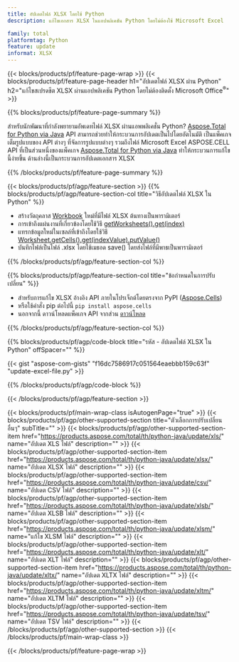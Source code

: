 ```yaml
---
title: อัปเดตไฟล์ XLSX โดยใช้ Python
description: แก้ไขเอกสาร XLSX ในแอปพลิเคชัน Python โดยไม่ต้องใช้ Microsoft Excel 

family: total
platformtag: Python
feature: update
informat: XLSX
---
```

{{< blocks/products/pf/feature-page-wrap >}}
{{< blocks/products/pf/feature-page-header h1="อัปเดตไฟล์ XLSX ผ่าน Python" h2="แก้ไขสเปรดชีต XLSX ผ่านแอปพลิเคชัน Python โดยไม่ต้องติดตั้ง Microsoft Office<sup>&reg;</sup>" >}}

{{% blocks/products/pf/feature-page-summary %}}

สำหรับนักพัฒนาที่กำลังพยายามอัพเดทไฟล์ XLSX ผ่านแอพพลิเคชั่น Python? [Aspose.Total for Python via Java](https://products.aspose.com/total/python-java/) API สามารถช่วยทำให้กระบวนการอัปเดตเป็นไปโดยอัตโนมัติ เป็นแพ็คเกจเต็มรูปแบบของ API ต่างๆ ที่จัดการรูปแบบต่างๆ รวมถึงไฟล์ Microsoft Excel ASPOSE.CELL API ที่เป็นส่วนหนึ่งของแพ็คเกจ [Aspose.Total for Python via Java](https://products.aspose.com/total/python-java/) ทำให้กระบวนการแก้ไขนี้ง่ายขึ้น ด้านล่างนี้เป็นกระบวนการอัปเดตเอกสาร XLSX

{{% /blocks/products/pf/feature-page-summary %}}

{{< blocks/products/pf/agp/feature-section >}}
{{% blocks/products/pf/agp/feature-section-col title="วิธีอัปเดตไฟล์ XLSX ใน Python" %}}

- สร้างวัตถุคลาส [Workbook](https://reference.aspose.com/cells/python-java/asposecells.api/Workbook) ใหม่ที่มีไฟล์ XLSX ต้นทางเป็นพารามิเตอร์
- การเข้าถึงแผ่นงานที่เกี่ยวข้องโดยใช้วิธี [getWorksheets().get(index)](https://reference.aspose.com/cells/python/asposecells.api/workbook#Worksheets)
- แทรกข้อมูลใหม่ในเซลล์ที่เข้าถึงโดยใช้วิธี [Worksheet.getCells().get(indexValue).putValue()](https://reference.aspose.com/cells/python/asposecells.api/worksheet#Cells)
- บันทึกไฟล์เป็นไฟล์ .xlsx โดยใช้เมธอด save() โดยส่งไฟล์ที่มีพาธเป็นพารามิเตอร์

{{% /blocks/products/pf/agp/feature-section-col %}}

{{% blocks/products/pf/agp/feature-section-col title="ข้อกำหนดในการปรับเปลี่ยน" %}}

- สำหรับการแก้ไข XLSX อ้างอิง API ภายในโปรเจ็กต์โดยตรงจาก PyPI ([Aspose.Cells](https://pypi.org/project/aspose-cells/))
- หรือใช้คำสั่ง pip ต่อไปนี้ ```pip install aspose.cells``` 
- นอกจากนี้ ดาวน์โหลดแพ็คเกจ API จากส่วน [ดาวน์โหลด](https://downloads.aspose.com/cells/python-java)

{{% /blocks/products/pf/agp/feature-section-col %}}

{{% blocks/products/pf/agp/code-block title="รหัส - อัปเดตไฟล์ XLSX ใน Python" offSpacer="" %}}

{{< gist "aspose-com-gists" "f16dc7586917c051564eaebbb159c63f" "update-excel-file.py" >}}

{{% /blocks/products/pf/agp/code-block %}}

{{< /blocks/products/pf/agp/feature-section >}}

{{< blocks/products/pf/main-wrap-class isAutogenPage="true" >}}
{{< blocks/products/pf/agp/other-supported-section title="ตัวเลือกการปรับเปลี่ยนอื่นๆ" subTitle="" >}}
{{< blocks/products/pf/agp/other-supported-section-item href="https://products.aspose.com/total/th/python-java/update/xls/" name="อัปเดต XLS ไฟล์" description="" >}}
{{< blocks/products/pf/agp/other-supported-section-item href="https://products.aspose.com/total/th/python-java/update/xlsx/" name="อัปเดต XLSX ไฟล์" description="" >}}
{{< blocks/products/pf/agp/other-supported-section-item href="https://products.aspose.com/total/th/python-java/update/csv/" name="อัปเดต CSV ไฟล์" description="" >}}
{{< blocks/products/pf/agp/other-supported-section-item href="https://products.aspose.com/total/th/python-java/update/xlsb/" name="อัปเดต XLSB ไฟล์" description="" >}}
{{< blocks/products/pf/agp/other-supported-section-item href="https://products.aspose.com/total/th/python-java/update/xlsm/" name="แก้ไข XLSM ไฟล์" description="" >}}
{{< blocks/products/pf/agp/other-supported-section-item href="https://products.aspose.com/total/th/python-java/update/xlt/" name="อัปเดต XLT ไฟล์" description="" >}}
{{< blocks/products/pf/agp/other-supported-section-item href="https://products.aspose.com/total/th/python-java/update/xltx/" name="อัปเดต XLTX ไฟล์" description="" >}}
{{< blocks/products/pf/agp/other-supported-section-item href="https://products.aspose.com/total/th/python-java/update/xltm/" name="อัปเดต XLTM ไฟล์" description="" >}}
{{< blocks/products/pf/agp/other-supported-section-item href="https://products.aspose.com/total/th/python-java/update/tsv/" name="อัปเดต TSV ไฟล์" description="" >}}
{{< /blocks/products/pf/agp/other-supported-section >}}
{{< /blocks/products/pf/main-wrap-class >}}

{{< /blocks/products/pf/feature-page-wrap >}}